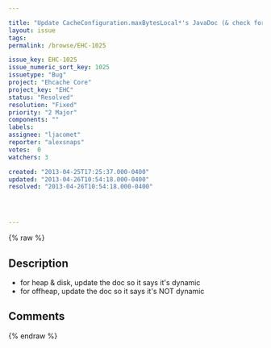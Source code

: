 ```yaml
---

title: "Update CacheConfiguration.maxBytesLocal*'s JavaDoc (& check for dyn changes)"
layout: issue
tags: 
permalink: /browse/EHC-1025

issue_key: EHC-1025
issue_numeric_sort_key: 1025
issuetype: "Bug"
project: "Ehcache Core"
project_key: "EHC"
status: "Resolved"
resolution: "Fixed"
priority: "2 Major"
components: ""
labels: 
assignee: "ljacomet"
reporter: "alexsnaps"
votes:  0
watchers: 3

created: "2013-04-25T17:25:37.000-0400"
updated: "2013-04-26T10:54:18.000-0400"
resolved: "2013-04-26T10:54:18.000-0400"




---
```


{% raw %}

## Description

<div markdown="1" class="description">

 - for heap & disk, update the doc so it says it's dynamic
 - for offheap, update the doc so it says it's NOT dynamic


</div>

## Comments



{% endraw %}

